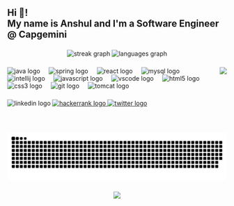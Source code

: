 

<!--
**AnshulGayakwad/AnshulGayakwad** is a ✨ _special_ ✨ repository because its `README.md` (this file) appears on your GitHub profile.
//////////////////////////////////////////
Refer to the website to create your template
https://profile-readme-generator.com/
/////////////////////////////////////////
Here are some ideas to get you started:

- 🔭 I’m currently working on ...
- 🌱 I’m currently learning ...
- 👯 I’m looking to collaborate on ...
- 🤔 I’m looking for help with ...
- 💬 Ask me about ...
- 📫 How to reach me: ...
- 😄 Pronouns: ...
- ⚡ Fun fact: ...
-->

<h2 align="left">Hi 👋! <br>My name is Anshul and I'm a Software Engineer  @ Capgemini</h2>

###

<div align="center">
  <img src="https://streak-stats.demolab.com?user=AnshulGayakwad&locale=en&mode=weekly&theme=radical&hide_border=false&border_radius=5" height="150" alt="streak graph"  />
  <img src="https://github-readme-stats.vercel.app/api/top-langs?username=AnshulGayakwad&locale=en&hide_title=false&layout=compact&card_width=320&langs_count=7&theme=radical&hide_border=false" height="150" alt="languages graph"  />
</div>

###

<img align="right" height="150" src="https://as1.ftcdn.net/v2/jpg/05/67/36/80/1000_F_567368064_OaeEAYvLoCui5joOVbzAtLPwwhddn32T.jpg"  />

###

<div align="left">
  <img src="https://cdn.jsdelivr.net/gh/devicons/devicon/icons/java/java-original.svg" height="30" alt="java logo"  />
  <img width="12" />
  <img src="https://cdn.jsdelivr.net/gh/devicons/devicon/icons/spring/spring-original.svg" height="30" alt="spring logo"  />
  <img width="12" />
  <img src="https://cdn.jsdelivr.net/gh/devicons/devicon/icons/react/react-original.svg" height="30" alt="react logo"  />
  <img width="12" />
  <img src="https://cdn.jsdelivr.net/gh/devicons/devicon/icons/mysql/mysql-original.svg" height="30" alt="mysql logo"  />
  <img width="12" />
  <img src="https://cdn.jsdelivr.net/gh/devicons/devicon/icons/intellij/intellij-original.svg" height="30" alt="intellij logo"  />
  <img width="12" />
  <img src="https://cdn.jsdelivr.net/gh/devicons/devicon/icons/javascript/javascript-original.svg" height="30" alt="javascript logo"  />
  <img width="12" />
  <img src="https://cdn.jsdelivr.net/gh/devicons/devicon/icons/vscode/vscode-original.svg" height="30" alt="vscode logo"  />
  <img width="12" />
  <img src="https://cdn.jsdelivr.net/gh/devicons/devicon/icons/html5/html5-original.svg" height="30" alt="html5 logo"  />
  <img width="12" />
  <img src="https://cdn.jsdelivr.net/gh/devicons/devicon/icons/css3/css3-original.svg" height="30" alt="css3 logo"  />
  <img width="12" />
  <img src="https://cdn.jsdelivr.net/gh/devicons/devicon/icons/git/git-original.svg" height="30" alt="git logo"  />
  <img width="12" />
  <img src="https://cdn.jsdelivr.net/gh/devicons/devicon/icons/tomcat/tomcat-original.svg" height="30" alt="tomcat logo"  />
</div>

###

<div align="left">
  <img src="https://img.shields.io/static/v1?message=LinkedIn&logo=linkedin&label=&color=0077B5&logoColor=white&labelColor=&style=for-the-badge" height="35" alt="linkedin logo"  />
  <a href="https://leetcode.com/Anshul983/" target="_blank">
    <img src="https://img.shields.io/static/v1?message=LeetCode&logo=hackerrank&label=LC&color=yellow&logoColor=orange&labelColor=&style=for-the-badge" height="35" alt="hackerrank logo"  />
  </a>
  <a href="https://twitter.com/AnshulGayakwad" target="_blank">
    <img src="https://img.shields.io/static/v1?message=Twitter&logo=twitter&label=&color=1DA1F2&logoColor=white&labelColor=&style=for-the-badge" height="35" alt="twitter logo"  />
  </a>
</div>

###

<br clear="both">

<img src="https://raw.githubusercontent.com/AnshulGayakwad/AnshulGayakwad/output/snake.svg" alt="Snake animation" />

###

<div align="center">
  <img src="https://profile-counter.glitch.me/AnshulGayakwad/count.svg?"  />
</div>

###
